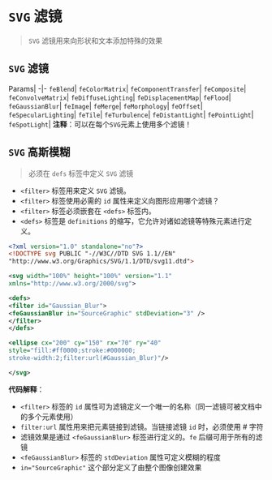 # `SVG` 滤镜
> `SVG` 滤镜用来向形状和文本添加特殊的效果

## `SVG` 滤镜
Params|
-|-
`feBlend`|
`feColorMatrix`|
`feComponentTransfer`|
`feComposite`|
`feConvolveMatrix`|
`feDiffuseLighting`|
`feDisplacementMap`|
`feFlood`|
`feGaussianBlur`|
`feImage`|
`feMerge`|
`feMorphology`|
`feOffset`|
`feSpecularLighting`|
`feTile`|
`feTurbulence`|
`feDistantLight`|
`fePointLight`|
`feSpotLight`|
**注释**：可以在每个`SVG`元素上使用多个滤镜！

## `SVG` 高斯模糊
> 必须在 `defs` 标签中定义 `SVG` 滤镜

- `<filter>` 标签用来定义 `SVG` 滤镜。
- `<filter>` 标签使用必需的 `id` 属性来定义向图形应用哪个滤镜？
- `<filter>` 标签必须嵌套在 `<defs>` 标签内。
- `<defs>` 标签是 `definitions` 的缩写，它允许对诸如滤镜等特殊元素进行定义。

```svg
<?xml version="1.0" standalone="no"?>
<!DOCTYPE svg PUBLIC "-//W3C//DTD SVG 1.1//EN" 
"http://www.w3.org/Graphics/SVG/1.1/DTD/svg11.dtd">

<svg width="100%" height="100%" version="1.1"
xmlns="http://www.w3.org/2000/svg">

<defs>
<filter id="Gaussian_Blur">
<feGaussianBlur in="SourceGraphic" stdDeviation="3" />
</filter>
</defs>

<ellipse cx="200" cy="150" rx="70" ry="40"
style="fill:#ff0000;stroke:#000000;
stroke-width:2;filter:url(#Gaussian_Blur)"/>

</svg>
```
**代码解释**：
- `<filter>` 标签的 `id` 属性可为滤镜定义一个唯一的名称（同一滤镜可被文档中的多个元素使用）
- `filter:url` 属性用来把元素链接到滤镜。当链接滤镜 `id` 时，必须使用 # 字符
- 滤镜效果是通过 `<feGaussianBlur>` 标签进行定义的。`fe` 后缀可用于所有的滤镜
- `<feGaussianBlur>` 标签的 `stdDeviation` 属性可定义模糊的程度
- `in="SourceGraphic"` 这个部分定义了由整个图像创建效果

